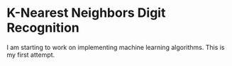 K-Nearest Neighbors Digit Recognition
====

I am starting to work on implementing machine learning algorithms. This is my first attempt.